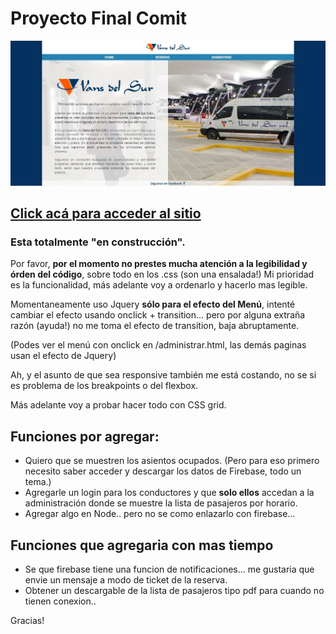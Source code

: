 # Proyecto Final Comit
![Screenshot](img/screenshot.jpg)

## [Click acá para acceder al sitio](https://stoic-brahmagupta-12513c.netlify.com) ##

### Esta totalmente "en construcción".

Por favor,
**__por el momento no prestes mucha atención a la legibilidad y órden del código__**,
sobre todo en los .css (son una ensalada!) Mi prioridad es la funcionalidad,
más adelante voy a ordenarlo y hacerlo mas legible.

Momentaneamente uso Jquery __sólo para el efecto del Menú__,
intenté cambiar el efecto usando onclick + transition...
pero por alguna extraña razón (ayuda!) no me toma el efecto de transition, baja abruptamente.

(Podes ver el menú con onclick en /administrar.html, las demás paginas usan el efecto de Jquery)

Ah, y el asunto de que sea responsive también me está costando,
no se si es problema de los breakpoints o del flexbox.

Más adelante voy a probar hacer todo con CSS grid.

## Funciones por agregar:

- Quiero que se muestren los asientos ocupados.
(Pero para eso primero necesito saber acceder y descargar los datos de Firebase, todo un tema.)
- Agregarle un login para los conductores y que **solo ellos** accedan a la administración donde se muestre la lista de pasajeros por horario.
- Agregar algo en Node.. pero no se como enlazarlo con firebase...

## Funciones que agregaria con mas tiempo

- Se que firebase tiene una funcion de notificaciones... me gustaria que envie un mensaje a modo de ticket de la reserva.
- Obtener un descargable de la lista de pasajeros tipo pdf para cuando no tienen conexion..

Gracias!
